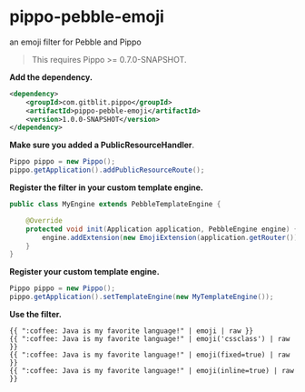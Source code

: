 # pippo-pebble-emoji
an emoji filter for Pebble and Pippo

> This requires Pippo >= 0.7.0-SNAPSHOT.

**Add the dependency.**

```xml
<dependency>
    <groupId>com.gitblit.pippo</groupId>
    <artifactId>pippo-pebble-emoji</artifactId>
    <version>1.0.0-SNAPSHOT</version>
</dependency>
```

**Make sure you added a PublicResourceHandler**. 

```java
Pippo pippo = new Pippo();
pippo.getApplication().addPublicResourceRoute();
```

**Register the filter in your custom template engine.**

```java
public class MyEngine extends PebbleTemplateEngine {

    @Override
    protected void init(Application application, PebbleEngine engine) {
        engine.addExtension(new EmojiExtension(application.getRouter()));
    }
}
```

**Register your custom template engine.**

```java
Pippo pippo = new Pippo();
pippo.getApplication().setTemplateEngine(new MyTemplateEngine());
```

**Use the filter.**

    {{ ":coffee: Java is my favorite language!" | emoji | raw }}
    {{ ":coffee: Java is my favorite language!" | emoji('cssclass') | raw }}    
    {{ ":coffee: Java is my favorite language!" | emoji(fixed=true) | raw }}
    {{ ":coffee: Java is my favorite language!" | emoji(inline=true) | raw }}
